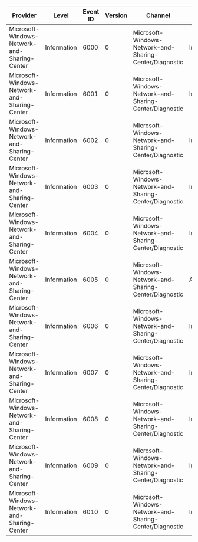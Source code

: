 Provider                                      |  Level        |  Event ID  |  Version  |  Channel                                                  |  Task                               |  Opcode  |  Keyword  |  Message
----------------------------------------------|---------------|------------|-----------|-----------------------------------------------------------|-------------------------------------|----------|-----------|---------
Microsoft-Windows-Network-and-Sharing-Center  |  Information  |  6000      |  0        |  Microsoft-Windows-Network-and-Sharing-Center/Diagnostic  |  Info_PageRefresh                   |          |           |
Microsoft-Windows-Network-and-Sharing-Center  |  Information  |  6001      |  0        |  Microsoft-Windows-Network-and-Sharing-Center/Diagnostic  |  Initialization_Core                |  Start   |           |
Microsoft-Windows-Network-and-Sharing-Center  |  Information  |  6002      |  0        |  Microsoft-Windows-Network-and-Sharing-Center/Diagnostic  |  Initialization_Core                |  Stop    |           |
Microsoft-Windows-Network-and-Sharing-Center  |  Information  |  6003      |  0        |  Microsoft-Windows-Network-and-Sharing-Center/Diagnostic  |  Initialization_Page                |  Start   |           |
Microsoft-Windows-Network-and-Sharing-Center  |  Information  |  6004      |  0        |  Microsoft-Windows-Network-and-Sharing-Center/Diagnostic  |  Initialization_Page                |  Stop    |           |
Microsoft-Windows-Network-and-Sharing-Center  |  Information  |  6005      |  0        |  Microsoft-Windows-Network-and-Sharing-Center/Diagnostic  |  Action_NavigateToHomeGroupPage     |          |           |
Microsoft-Windows-Network-and-Sharing-Center  |  Information  |  6006      |  0        |  Microsoft-Windows-Network-and-Sharing-Center/Diagnostic  |  InvokeUI_ConnectToExistingNetwork  |  Start   |           |
Microsoft-Windows-Network-and-Sharing-Center  |  Information  |  6007      |  0        |  Microsoft-Windows-Network-and-Sharing-Center/Diagnostic  |  InvokeUI_SetUpNewNetwork           |  Start   |           |
Microsoft-Windows-Network-and-Sharing-Center  |  Information  |  6008      |  0        |  Microsoft-Windows-Network-and-Sharing-Center/Diagnostic  |  InvokeUI_FixNetworkProblem         |  Start   |           |
Microsoft-Windows-Network-and-Sharing-Center  |  Information  |  6009      |  0        |  Microsoft-Windows-Network-and-Sharing-Center/Diagnostic  |  InvokeUI_ManageWirelessNetworks    |  Start   |           |
Microsoft-Windows-Network-and-Sharing-Center  |  Information  |  6010      |  0        |  Microsoft-Windows-Network-and-Sharing-Center/Diagnostic  |  InvokeUI_ChangeAdapterSettings     |  Start   |           |